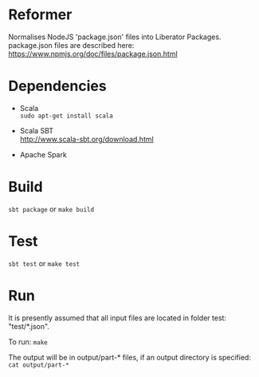 Reformer
=
Normalises NodeJS 'package.json' files into Liberator Packages.
package.json files are described here: https://www.npmjs.org/doc/files/package.json.html


Dependencies
==
* Scala <br/>
  `sudo apt-get install scala`

* Scala SBT <br/>
  http://www.scala-sbt.org/download.html

* Apache Spark <br/>


Build
==
`sbt package` or `make build`


Test
==
`sbt test` or `make test`


Run
==
It is presently assumed that all input files are located in folder test: "test/*.json".

To run:
`make`

The output will be in output/part-* files, if an output directory is specified:
`cat output/part-*`
